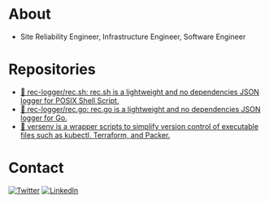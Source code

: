 # About
- Site Reliability Engineer, Infrastructure Engineer, Software Engineer

# Repositories
- [🎥 rec-logger/rec.sh: rec.sh is a lightweight and no dependencies JSON logger for POSIX Shell Script.](https://github.com/rec-logger/rec.sh)
- [🎥 rec-logger/rec.go: rec.go is a lightweight and no dependencies JSON logger for Go.](https://github.com/rec-logger/rec.go)
- [🔧 versenv is a wrapper scripts to simplify version control of executable files such as kubectl, Terraform, and Packer.](https://github.com/newtstat/versenv)

# Contact
[![Twitter](https://img.shields.io/static/v1?label=&message=Twitter&style=flat&color=5c5c5c&logo=Twitter)](https://twitter.com/newtstat)
[![LinkedIn](https://img.shields.io/static/v1?label=&message=LinkedIn&style=flat&color=5c5c5c&logo=LinkedIn)](https://www.linkedin.com/in/newtstat/)
